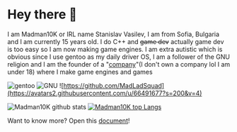 # Hey there :wave: 
I am Madman10K or IRL name Stanislav Vasilev, I am from Sofia, Bulgaria and I am currently 15 years old. I do C++ and ~~game dev~~ actually game dev is too easy so I am now making game engines. I am extra autistic which is obvious since I use gentoo as my daily driver OS, I am a follower of the GNU religion and I am the founder of a "[company](https://github.com/MadLadSquad)"(I don't own a company lol I am under 18) where I make game engines and games

![gentoo](https://external-content.duckduckgo.com/iu/?u=http%3A%2F%2Fwww.retro-arcade.net%2Fpictures%2Fpng%2Fgentoo-logo.png&f=2&nofb=2)
![GNU](https://external-content.duckduckgo.com/iu/?u=https%3A%2F%2Fupload.wikimedia.org%2Fwikipedia%2Fcommons%2Fthumb%2F2%2F22%2FHeckert_GNU_white.svg%2F200px-Heckert_GNU_white.svg.png&f=1&nofb=1)
![https://github.com/MadLadSquad](https://avatars2.githubusercontent.com/u/66491677?s=200&v=4)

![Madman10K github stats](https://github-readme-stats.vercel.app/api?username=Madman10K&theme=light&include_all_commits=true&show_icons=true&hide_border=true&count_private=true)
[![Madman10K top Langs](https://github-readme-stats.vercel.app/api/top-langs/?username=Madman10K&layout=compact&theme=light&show_icons=true&hide_border=true&count_private=true)](https://github.com/anuraghazra/github-readme-stats)

Want to know more? Open this [document](https://github.com/Madman10K/Madman10K/blob/master/ReadmeLonger.md)!
